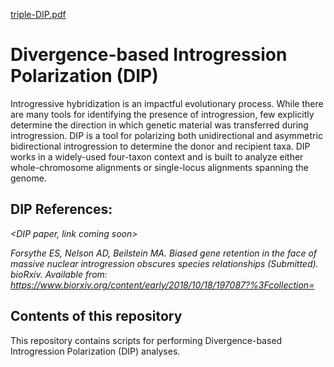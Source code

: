 [triple-DIP.pdf](DIP/images/triple-DIP.pdf)

# Divergence-based Introgression Polarization (DIP)

Introgressive hybridization is an impactful evolutionary process. 
While there are many tools for identifying the presence of introgression, few explicitly determine the direction in which genetic material was transferred during introgression.
DIP is a tool for polarizing both unidirectional and asymmetric bidirectional introgression to determine the donor and recipient taxa.
DIP works in a widely-used four-taxon context and is built to analyze either whole-chromosome alignments or single-locus alignments spanning the genome.

## DIP References:
*_<DIP paper, link coming soon>_*

*Forsythe ES, Nelson AD, Beilstein MA. Biased gene retention in the face of massive nuclear introgression obscures species relationships (Submitted). bioRxiv. Available from: https://www.biorxiv.org/content/early/2018/10/18/197087?%3Fcollection=*


## Contents of this repository
This repository contains scripts for performing Divergence-based Introgression Polarization (DIP) analyses.
